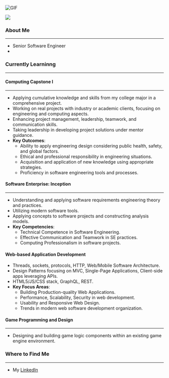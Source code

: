 ![GIF](https://media.tenor.com/yzNFALESODQAAAAd/coding-hack.gif)

![](https://komarev.com/ghpvc/?username=bstuva&color=green&label=Visitors&style=flat-square)

### About Me
--------------
* Senior Software Engineer
* 

### Currently Learninng
----------------------------------
#### Computing Capstone I
-----------------------------
- Applying cumulative knowledge and skills from my college major in a comprehensive project. 
- Working on real projects with industry or academic clients, focusing on engineering and computing aspects.
- Enhancing project management, leadership, teamwork, and communication skills.
- Taking leadership in developing project solutions under mentor guidance.
- **Key Outcomes**:
  - Ability to apply engineering design considering public health, safety, and global factors.
  - Ethical and professional responsibility in engineering situations.
  - Acquisition and application of new knowledge using appropriate strategies.
  - Proficiency in software engineering tools and processes.

#### Software Enterprise: Inception
------------------------------------
- Understanding and applying software requirements engineering theory and practices.
- Utilizing modern software tools.
- Applying concepts to software projects and constructing analysis models.
- **Key Competencies**:
  - Technical Competence in Software Engineering.
  - Effective Communication and Teamwork in SE practices.
  - Computing Professionalism in software projects.

#### Web-based Application Development

- Threads, sockets, protocols, HTTP, Web/Mobile Software Architecture.
- Design Patterns focusing on MVC, Single-Page Applications, Client-side apps leveraging APIs.
- HTML5/JS/CSS stack, GraphQL, REST.
- **Key Focus Areas**:
  - Building Production-quality Web Applications.
  - Performance, Scalability, Security in web development.
  - Usability and Responsive Web Design.
  - Trends in modern web software development organization.

#### Game Programming and Design
---------------------------------
- Designing and building game logic components within an existing game engine environment.

### Where to Find Me
----------------------
* My [LinkedIn](https://www.linkedin.com/in/brayden-stuva/)
